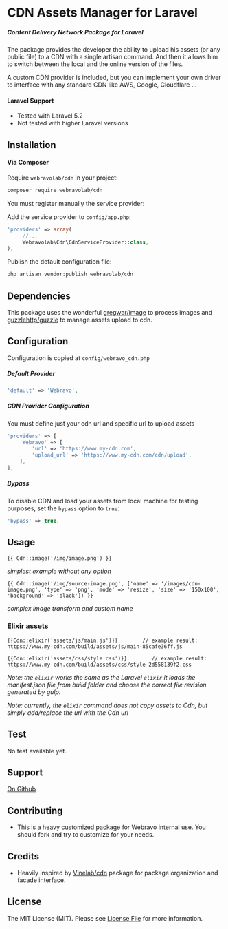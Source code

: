 # CDN Assets Manager for Laravel

##### Content Delivery Network Package for Laravel

The package provides the developer the ability to upload his assets (or any public file) to a CDN with a single artisan command.
And then it allows him to switch between the local and the online version of the files.

A custom CDN provider is included, but you can implement your own driver to interface with any standard CDN like AWS, Google, Cloudflare ...

#### Laravel Support
- Tested with Laravel 5.2
- Not tested with higher Laravel versions 

## Installation

#### Via Composer

Require `webravolab/cdn` in your project:

```bash 
composer require webravolab/cdn
```

You must register manually the service provider:

Add the service provider to `config/app.php`:

```php
'providers' => array(
     //...
     Webravolab\Cdn\CdnServiceProvider::class,
),
```

Publish the default configuration file:

```bash
php artisan vendor:publish webravolab/cdn
```

## Dependencies

This package uses the wonderful [gregwar/image](https://github.com/Gregwar/Image) to process images and [guzzlehttp/guzzle](https://github.com/guzzlehttp/guzzle) 
to manage assets upload to cdn.

## Configuration

Configuration is copied at `config/webravo_cdn.php`

##### Default Provider
```php
'default' => 'Webravo',
```

##### CDN Provider Configuration

You must define just your cdn url and specific url to upload assets

```php
'providers' => [
    'Webravo' => [
        'url' => 'https://www.my-cdn.com',
        'upload_url' => 'https://www.my-cdn.com/cdn/upload',
    ],
],
```

##### Bypass

To disable CDN and load your assets from local machine for testing purposes, set the `bypass` option to `true`:

```php
'bypass' => true,
```

## Usage


```blade
{{ Cdn::image('/img/image.png') }}
```
*simplest example without any option* 

```blade
{{ Cdn::image('/img/source-image.png', ['name' => '/images/cdn-image.png', 'type' => 'png', 'mode' => 'resize', 'size' => '150x100', 'background' => 'black']) }}
```
*complex image transform and custom name*

### Elixir assets

```blade
{{Cdn::elixir('assets/js/main.js')}}        // example result: https://www.my-cdn.com/build/assets/js/main-85cafe36ff.js

{{Cdn::elixir('assets/css/style.css')}}        // example result: https://www.my-cdn.com/build/assets/css/style-2d558139f2.css
```

*Note: the `elixir` works the same as the Laravel `elixir` it loads the manifest.json file from build folder and choose the correct file revision generated by  gulp:*

*Note: currently, the `elixir` command does not copy assets to Cdn, but simply add/replace the url with the Cdn url* 

## Test

No test available yet.

## Support

[On Github](https://github.com/Webravolab/cdn/issues)


## Contributing

- This is a heavy customized package for Webravo internal use. You should fork and try to customize for your needs.

## Credits

- Heavily inspired by [Vinelab/cdn](https://github.com/Vinelab/cdn) package for package organization and facade interface.

## License

The MIT License (MIT). Please see [License File](https://github.com/Webravolab/cdn/blob/master/LICENSE) for more information.

